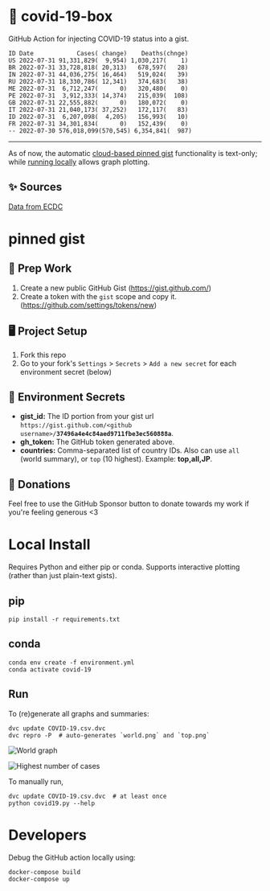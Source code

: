 # 🏥 covid-19-box

GitHub Action for injecting COVID-19 status into a gist.

```
ID Date            Cases( change)    Deaths(chnge)
US 2022-07-31 91,331,829(  9,954) 1,030,217(    1)
BR 2022-07-31 33,728,818( 20,313)   678,597(   28)
IN 2022-07-31 44,036,275( 16,464)   519,024(   39)
RU 2022-07-31 18,330,786( 12,341)   374,683(   38)
ME 2022-07-31  6,712,247(      0)   320,480(    0)
PE 2022-07-31  3,912,333( 14,374)   215,039(  108)
GB 2022-07-31 22,555,882(      0)   180,072(    0)
IT 2022-07-31 21,040,173( 37,252)   172,117(   83)
ID 2022-07-31  6,207,098(  4,205)   156,993(   10)
FR 2022-07-31 34,301,834(      0)   152,439(    0)
-- 2022-07-30 576,018,099(570,545) 6,354,841(  987)
```

---

As of now, the automatic [cloud-based pinned gist](#pinned-gist) functionality is text-only;
while [running locally](#local-install) allows graph plotting.

## ✨ Sources

[Data from ECDC](https://www.ecdc.europa.eu/en/publications-data/download-todays-data-geographic-distribution-covid-19-cases-worldwide)

# pinned gist

## 🎒 Prep Work
1. Create a new public GitHub Gist (https://gist.github.com/)
1. Create a token with the `gist` scope and copy it. (https://github.com/settings/tokens/new)

## 🖥 Project Setup
1. Fork this repo
1. Go to your fork's `Settings` > `Secrets` > `Add a new secret` for each environment secret (below)

## 🤫 Environment Secrets
- **gist_id:** The ID portion from your gist url `https://gist.github.com/<github username>/`**`37496a4e4c84aed9711fbe3ec560888a`**.
- **gh_token:** The GitHub token generated above.
- **countries:** Comma-separated list of country IDs. Also can use `all` (world summary), or `top` (10 highest). Example: **top,all,JP**.

## 💸 Donations

Feel free to use the GitHub Sponsor button to donate towards my work if you're feeling generous <3

# Local Install

Requires Python and either pip or conda. Supports interactive plotting (rather than just plain-text gists).

## pip

```
pip install -r requirements.txt
```

## conda

```
conda env create -f environment.yml
conda activate covid-19
```

## Run

To (re)generate all graphs and summaries:

```
dvc update COVID-19.csv.dvc
dvc repro -P  # auto-generates `world.png` and `top.png`
```

![World graph](world.png)

![Highest number of cases](top.png)

To manually run,

```
dvc update COVID-19.csv.dvc  # at least once
python covid19.py --help
```

# Developers

Debug the GitHub action locally using:

```
docker-compose build
docker-compose up
```
